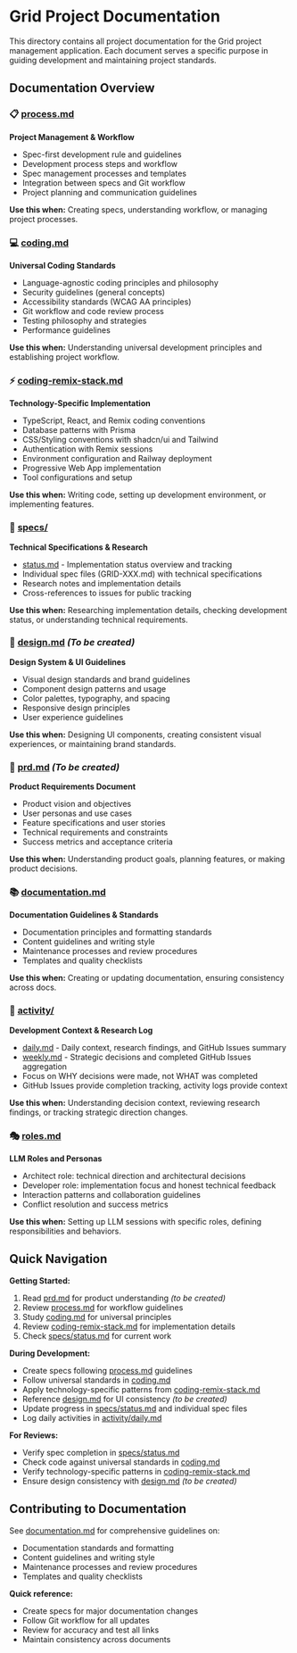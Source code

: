 # Grid Project Documentation

This directory contains all project documentation for the Grid project management application. Each document serves a specific purpose in guiding development and maintaining project standards.

## Documentation Overview

### 📋 [process.md](./process.md)
**Project Management & Workflow**
- Spec-first development rule and guidelines
- Development process steps and workflow
- Spec management processes and templates
- Integration between specs and Git workflow
- Project planning and communication guidelines

**Use this when:** Creating specs, understanding workflow, or managing project processes.

### 💻 [coding.md](./coding.md)
**Universal Coding Standards**
- Language-agnostic coding principles and philosophy
- Security guidelines (general concepts)
- Accessibility standards (WCAG AA principles)
- Git workflow and code review process
- Testing philosophy and strategies
- Performance guidelines

**Use this when:** Understanding universal development principles and establishing project workflow.

### ⚡ [coding-remix-stack.md](./coding-remix-stack.md)
**Technology-Specific Implementation**
- TypeScript, React, and Remix coding conventions
- Database patterns with Prisma
- CSS/Styling conventions with shadcn/ui and Tailwind
- Authentication with Remix sessions
- Environment configuration and Railway deployment
- Progressive Web App implementation
- Tool configurations and setup

**Use this when:** Writing code, setting up development environment, or implementing features.

### 📝 [specs/](./specs/)
**Technical Specifications & Research**
- [status.md](./specs/status.md) - Implementation status overview and tracking
- Individual spec files (GRID-XXX.md) with technical specifications
- Research notes and implementation details
- Cross-references to issues for public tracking

**Use this when:** Researching implementation details, checking development status, or understanding technical requirements.

### 🎨 [design.md](./design.md) *(To be created)*
**Design System & UI Guidelines**
- Visual design standards and brand guidelines
- Component design patterns and usage
- Color palettes, typography, and spacing
- Responsive design principles
- User experience guidelines

**Use this when:** Designing UI components, creating consistent visual experiences, or maintaining brand standards.

### 📖 [prd.md](./prd.md) *(To be created)*
**Product Requirements Document**
- Product vision and objectives
- User personas and use cases
- Feature specifications and user stories
- Technical requirements and constraints
- Success metrics and acceptance criteria

**Use this when:** Understanding product goals, planning features, or making product decisions.

### 📚 [documentation.md](./documentation.md)
**Documentation Guidelines & Standards**
- Documentation principles and formatting standards
- Content guidelines and writing style
- Maintenance processes and review procedures
- Templates and quality checklists

**Use this when:** Creating or updating documentation, ensuring consistency across docs.

### 📅 [activity/](./activity/)
**Development Context & Research Log**
- [daily.md](./activity/daily.md) - Daily context, research findings, and GitHub Issues summary
- [weekly.md](./activity/weekly.md) - Strategic decisions and completed GitHub Issues aggregation
- Focus on WHY decisions were made, not WHAT was completed
- GitHub Issues provide completion tracking, activity logs provide context

**Use this when:** Understanding decision context, reviewing research findings, or tracking strategic direction changes.

### 🎭 [roles.md](./roles.md)
**LLM Roles and Personas**
- Architect role: technical direction and architectural decisions
- Developer role: implementation focus and honest technical feedback
- Interaction patterns and collaboration guidelines
- Conflict resolution and success metrics

**Use this when:** Setting up LLM sessions with specific roles, defining responsibilities and behaviors.

## Quick Navigation

**Getting Started:**
1. Read [prd.md](./prd.md) for product understanding *(to be created)*
2. Review [process.md](./process.md) for workflow guidelines
3. Study [coding.md](./coding.md) for universal principles
4. Review [coding-remix-stack.md](./coding-remix-stack.md) for implementation details
5. Check [specs/status.md](./specs/status.md) for current work

**During Development:**
- Create specs following [process.md](./process.md) guidelines
- Follow universal standards in [coding.md](./coding.md)
- Apply technology-specific patterns from [coding-remix-stack.md](./coding-remix-stack.md)
- Reference [design.md](./design.md) for UI consistency *(to be created)*
- Update progress in [specs/status.md](./specs/status.md) and individual spec files
- Log daily activities in [activity/daily.md](./activity/daily.md)

**For Reviews:**
- Verify spec completion in [specs/status.md](./specs/status.md)
- Check code against universal standards in [coding.md](./coding.md)
- Verify technology-specific patterns in [coding-remix-stack.md](./coding-remix-stack.md)
- Ensure design consistency with [design.md](./design.md) *(to be created)*

## Contributing to Documentation

See [documentation.md](./documentation.md) for comprehensive guidelines on:
- Documentation standards and formatting
- Content guidelines and writing style  
- Maintenance processes and review procedures
- Templates and quality checklists

**Quick reference:**
- Create specs for major documentation changes
- Follow Git workflow for all updates
- Review for accuracy and test all links
- Maintain consistency across documents